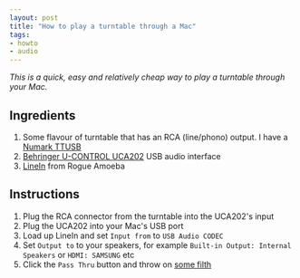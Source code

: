 ```yaml
---
layout: post
title: "How to play a turntable through a Mac"
tags:
- howto
- audio
---
```


_This is a quick, easy and relatively cheap way to play a turntable through your Mac._

## Ingredients

1. Some flavour of turntable that has an RCA (line/phono) output. I have a [Numark TTUSB](http://www.numark.com/product/ttusb)
2. [Behringer U-CONTROL UCA202](http://www.behringer.com/EN/Products/UCA202.aspx) USB audio interface
3. [LineIn](http://rogueamoeba.com/freebies) from Rogue Amoeba

## Instructions

1. Plug the RCA connector from the turntable into the UCA202's input
2. Plug the UCA202 into your Mac's USB port
3. Load up LineIn and set `Input from` to `USB Audio CODEC`
4. Set `Output to` to your speakers, for example `Built-in Output: Internal Speakers` or `HDMI: SAMSUNG` etc
5. Click the `Pass Thru` button and throw on [some filth](http://www.youtube.com/watch?v=fC3Cthm0HFU)
